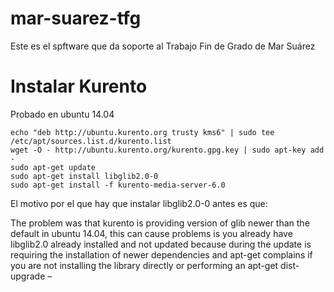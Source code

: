 # mar-suarez-tfg
Este es el spftware que da soporte al Trabajo Fin de Grado de Mar Suárez


# Instalar Kurento

Probado en ubuntu 14.04

    echo "deb http://ubuntu.kurento.org trusty kms6" | sudo tee /etc/apt/sources.list.d/kurento.list
    wget -O - http://ubuntu.kurento.org/kurento.gpg.key | sudo apt-key add -
    sudo apt-get update
    sudo apt-get install libglib2.0-0
    sudo apt-get install -f kurento-media-server-6.0

El motivo por el que hay que instalar libglib2.0-0 antes es que:

The problem was that kurento is providing version of glib newer than the default in ubuntu 14.04, this can cause problems is you already have libglib2.0 already installed and not updated because during the update is requiring the installation of newer dependencies and apt-get complains if you are not installing the library directly or performing an apt-get dist-upgrade –
